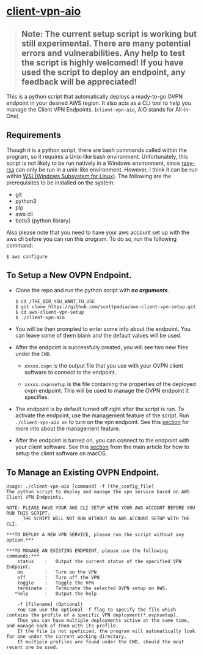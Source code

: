 # [client-vpn-aio](../client-vpn-aio)

> ## Note: The current setup script is working but still experimental. There are many potential errors and vulnerabilities. Any help to test the script is highly welcomed! If you have used the script to deploy an endpoint, any feedback will be appreciated!

This is a python script that automatically deploys a ready-to-go OVPN endpoint in your desired AWS region. It also acts as a CLI tool to help you manage the Client VPN Endpoints. (`client-vpn-aio`, AIO stands for All-in-One)

## Requirements

Though it is a python script, there are bash commands called within the program, so it requires a Unix-like bash environment. Unfortunately, this script is not likely to be run natively in a Windows environment, since [rasy-rsa](https://github.com/openvpn/easy-rsa) can only be run in a unix-like environment. However, I think it can be run within [WSL(Windows Subsystem for Linux)](https://docs.microsoft.com/en-us/windows/wsl). The following are the prerequisites to be installed on the system:

- git
- python3
- pip
- aws cli
- boto3 (python library)

Also please note that you need to have your aws account set up with the aws cli before you can run this program. To do so, run the following command:

```shell
$ aws configure
```

## To Setup a New OVPN Endpoint.

- Clone the repo and run the python script with **_no arguments_**. 

  ```shell
  $ cd /THE_DIR_YOU_WANT_TO_USE
  $ git clone https://github.com/scottpedia/aws-client-vpn-setup.git
  $ cd aws-client-vpn-setup
  $ ./client-vpn-aio
  ```

- You will be then prompted to enter some info about the endpoint. You can leave some of them blank and the default values will be used.

- After the endpoint is successfully created, you will see two new files under the `CWD`.

  - `xxxxx.ovpn` is the output file that you use with your OVPN client software to connect to the endpoint.

  - `xxxxx.ovpnsetup` is the file containing the properties of the deployed ovpn endpoint. This will be used to manage the OVPN endpoint it specifies.

- The endpoint is by default turned off right after the script is run. To activate the endpoint, use the management feature of the script. Run `./client-vpn-aio on` to turn on the vpn endpoint. See this [section](#To-manage-an-existing-OVPN-endpoint) for more into about the management feature.

- After the endpoint is turned on, you can connect to the endpoint with your client software. See this [section](../README.md#how-to-set-up-the-client-for-the-vpn-server) from the main article for how to setup the client software on macOS.

## To Manage an Existing OVPN Endpoint.

```
Usage: ./client-vpn-aio [command] -f [the_config_file]
The python script to deploy and manage the vpn service based on AWS Client VPN Endpoints.

NOTE: PLEASE HAVE YOUR AWS CLI SETUP WITH YOUR AWS ACCOUNT BEFORE YOU RUN THIS SCRIPT.
      THE SCRIPT WILL NOT RUN WITHOUT AN AWS ACCOUNT SETUP WITH THE CLI.

***TO DEPLOY A NEW VPN SERVICE, please run the script without any option.***

***TO MANAGE AN EXISTING ENDPOINT, please use the following commands:***
    status    :   Output the current status of the specified VPN Endpoint.
    on        :   Turn on the VPN
    off       :   Turn off the VPN
    toggle    :   Toggle the VPN
    terminate :   Terminate the selected OVPN setup on AWS.
   *help      :   Output the help

    -f [Filename] (Optional)
    You can use the optional -f flag to specify the file which contains the profile of a specific VPN deployment(*.ovpnsetup).
    Thus you can have multiple deployments active at the same time, and manage each of them with its profile.
    If the file is not speficied, the program will automatically look for one under the current working directory.
    If multiple profiles are found under the CWD, should the most recent one be used.
```
